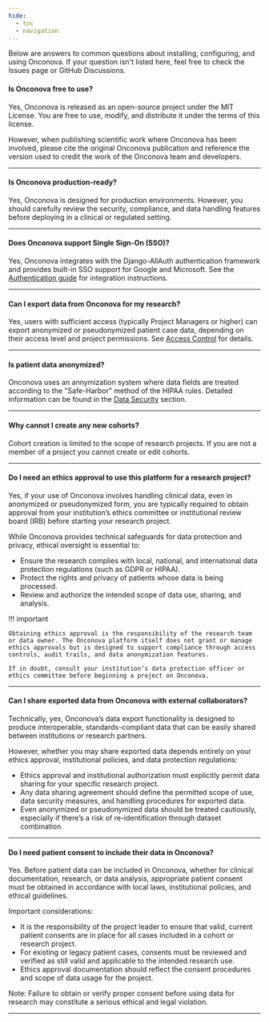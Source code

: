 ```yaml
---
hide:
  - toc
  - navigation
---
```


Below are answers to common questions about installing, configuring, and using Onconova. If your question isn't listed here, feel free to check the Issues page or GitHub Discussions.


#### Is Onconova free to use?
Yes, Onconova is released as an open-source project under the MIT License. You are free to use, modify, and distribute it under the terms of this license.

However, when publishing scientific work where Onconova has been involved, please cite the original Onconova publication and reference the version used to credit the work of the Onconova team and developers.  


--- 


#### Is Onconova production-ready?
Yes, Onconova is designed for production environments. However, you should carefully review the security, compliance, and data handling features before deploying in a clinical or regulated setting.

--- 


#### Does Onconova support Single Sign-On (SSO)?
Yes, Onconova integrates with the Django-AllAuth authentication framework and provides built-in SSO support for Google and Microsoft. See the [Authentication guide](guide/security/authentication.md) for integration instructions.

--- 


#### Can I export data from Onconova for my research?
Yes, users with sufficient access (typically Project Managers or higher) can export anonymized or pseudonymized patient case data, depending on their access level and project permissions. See [Access Control](guide/security/permissions.md) for details.

--- 

#### Is patient data anonymized?
Onconova uses an annymization system where data fields are treated according to the "Safe-Harbor" method of the HIPAA rules. Detailed information can be found in the [Data Security](guide/security/data-security.md) section.

--- 

#### Why cannot I create any new cohorts?
Cohort creation is limited to the scope of research projects. If you are not a member of a project you cannot create or edit cohorts.

--- 


#### Do I need an ethics approval to use this platform for a research project?
Yes, if your use of Onconova involves handling clinical data, even in anonymized or pseudonymized form, you are typically required to obtain approval from your institution’s ethics committee or institutional review board (IRB) before starting your research project.

While Onconova provides technical safeguards for data protection and privacy, ethical oversight is essential to:

- Ensure the research complies with local, national, and international data protection regulations (such as GDPR or HIPAA).
- Protect the rights and privacy of patients whose data is being processed.
- Review and authorize the intended scope of data use, sharing, and analysis.

!!! important

    Obtaining ethics approval is the responsibility of the research team or data owner. The Onconova platform itself does not grant or manage ethics approvals but is designed to support compliance through access controls, audit trails, and data anonymization features.

    If in doubt, consult your institution’s data protection officer or ethics committee before beginning a project on Onconova.

--- 


#### Can I share exported data from Onconova with external collaborators?
Technically, yes, Onconova’s data export functionality is designed to produce interoperable, standards-compliant data that can be easily shared between institutions or research partners.

However, whether you may share exported data depends entirely on your ethics approval, institutional policies, and data protection regulations:

- Ethics approval and institutional authorization must explicitly permit data sharing for your specific research project.
- Any data sharing agreement should define the permitted scope of use, data security measures, and handling procedures for exported data.
- Even anonymized or pseudonymized data should be treated cautiously, especially if there’s a risk of re-identification through dataset combination.

--- 


#### Do I need patient consent to include their data in Onconova?
Yes. Before patient data can be included in Onconova, whether for clinical documentation, research, or data analysis, appropriate patient consent must be obtained in accordance with local laws, institutional policies, and ethical guidelines.

Important considerations:

- It is the responsibility of the project leader to ensure that valid, current patient consents are in place for all cases included in a cohort or research project.
- For existing or legacy patient cases, consents must be reviewed and verified as still valid and applicable to the intended research use.
- Ethics approval documentation should reflect the consent procedures and scope of data usage for the project.

Note: Failure to obtain or verify proper consent before using data for research may constitute a serious ethical and legal violation.

--- 

